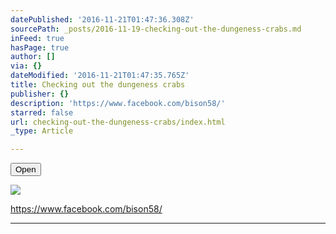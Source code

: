 ```yaml
---
datePublished: '2016-11-21T01:47:36.308Z'
sourcePath: _posts/2016-11-19-checking-out-the-dungeness-crabs.md
inFeed: true
hasPage: true
author: []
via: {}
dateModified: '2016-11-21T01:47:35.765Z'
title: Checking out the dungeness crabs
publisher: {}
description: 'https://www.facebook.com/bison58/'
starred: false
url: checking-out-the-dungeness-crabs/index.html
_type: Article

---
```

<button data-role="cta" style="">Open</button>

![](https://the-grid-user-content.s3-us-west-2.amazonaws.com/55f328e4-dfe8-4897-85b5-37bc565a4d55.jpg)

https://www.facebook.com/bison58/

---